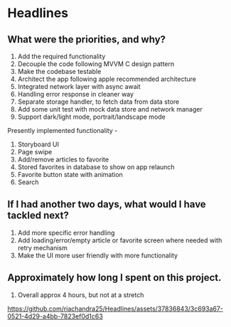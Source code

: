 # Headlines

## What were the priorities, and why?


1. Add the required functionality
2. Decouple the code following MVVM C design pattern
3. Make the codebase testable
4. Architect the app following apple recommended architecture
5. Integrated network layer with async await
6. Handling error response in cleaner way
7. Separate storage handler, to fetch data from data store
8. Add some unit test with mock data store and network manager
9. Support dark/light mode, portrait/landscape mode

Presently implemented functionality -
1. Storyboard UI
2. Page swipe
3. Add/remove articles to favorite
4. Stored favorites in database to show on app relaunch
5. Favorite button state with animation
6. Search

## If I had another two days, what would I have tackled next?

1. Add more specific error handling
2. Add loading/error/empty article or favorite screen where needed with retry mechanism
3. Make the UI more user friendly with more functionality


## Approximately how long I spent on this project.


1. Overall approx 4 hours, but not at a stretch



https://github.com/riachandra25/Headlines/assets/37836843/3c693a67-0521-4d29-a4bb-7823ef0d1c63




